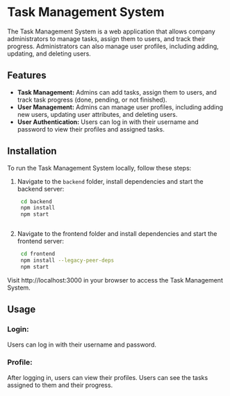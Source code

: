 # Task Management System

The Task Management System is a web application that allows company administrators to manage tasks, assign them to users, and track their progress. Administrators can also manage user profiles, including adding, updating, and deleting users.

## Features

- **Task Management:** Admins can add tasks, assign them to users, and track task progress (done, pending, or not finished).
- **User Management:** Admins can manage user profiles, including adding new users, updating user attributes, and deleting users.
- **User Authentication:** Users can log in with their username and password to view their profiles and assigned tasks.

## Installation

To run the Task Management System locally, follow these steps:

1. Navigate to the `backend` folder, install dependencies and start the backend server:
   ```bash
    cd backend
    npm install
    npm start



2. Navigate to the frontend folder and install dependencies and start the frontend server:
   ```bash
    cd frontend
    npm install --legacy-peer-deps
    npm start

Visit http://localhost:3000 in your browser to access the Task Management System.

## Usage

### Login:

Users can log in with their username and password.

### Profile:

After logging in, users can view their profiles.
Users can see the tasks assigned to them and their progress.
